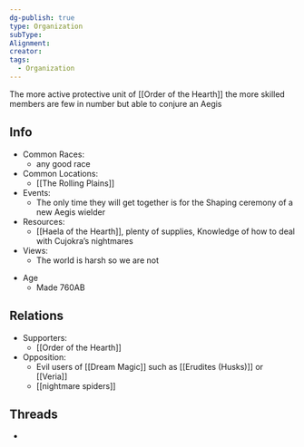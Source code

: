 ```yaml
---
dg-publish: true
type: Organization
subType: 
Alignment: 
creator: 
tags:
  - Organization
---
```

The more active protective unit of [[Order of the Hearth]] the more skilled members are few in number but able to conjure an Aegis
## Info
- Common Races:
	- any good race
- Common Locations:
	- [[The Rolling Plains]]
- Events:
	- The only time they will get together is for the Shaping ceremony of a new Aegis wielder
- Resources:
	- [[Haela of the Hearth]], plenty of supplies, Knowledge of how to deal with Cujokra’s nightmares 
- Views:
	- The world is harsh so we are not
* Age
	- Made 760AB
## Relations
- Supporters:
	- [[Order of the Hearth]]
- Opposition:
	- Evil users of [[Dream Magic]] such as [[Erudites (Husks)]] or [[Veria]] 
	- [[nightmare spiders]]
## Threads
- 
